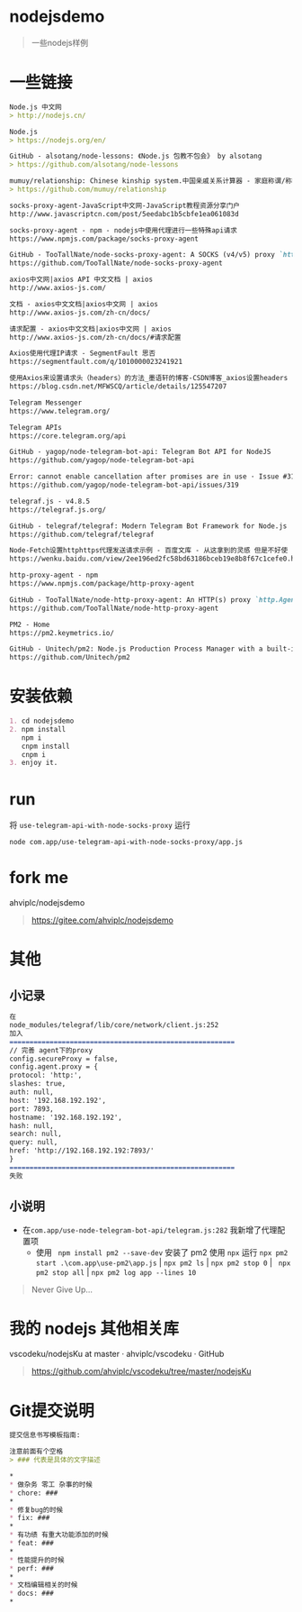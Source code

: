 # nodejsdemo

> 一些nodejs样例

# 一些链接

```markdown
Node.js 中文网  
> http://nodejs.cn/

Node.js  
> https://nodejs.org/en/

GitHub - alsotang/node-lessons: 《Node.js 包教不包会》 by alsotang  
> https://github.com/alsotang/node-lessons

mumuy/relationship: Chinese kinship system.中国亲戚关系计算器 - 家庭称谓/称呼计算/亲戚关系算法  
> https://github.com/mumuy/relationship

socks-proxy-agent-JavaScript中文网-JavaScript教程资源分享门户
http://www.javascriptcn.com/post/5eedabc1b5cbfe1ea061083d

socks-proxy-agent - npm - nodejs中使用代理进行一些特殊api请求
https://www.npmjs.com/package/socks-proxy-agent

GitHub - TooTallNate/node-socks-proxy-agent: A SOCKS (v4/v5) proxy `http.Agent` implementation for HTTP and HTTPS
https://github.com/TooTallNate/node-socks-proxy-agent

axios中文网|axios API 中文文档 | axios
http://www.axios-js.com/

文档 - axios中文文档|axios中文网 | axios
http://www.axios-js.com/zh-cn/docs/

请求配置 - axios中文文档|axios中文网 | axios
http://www.axios-js.com/zh-cn/docs/#请求配置

Axios使用代理IP请求 - SegmentFault 思否
https://segmentfault.com/q/1010000023241921

使用Axios来设置请求头（headers）的方法_墨语轩的博客-CSDN博客_axios设置headers
https://blog.csdn.net/MFWSCQ/article/details/125547207

Telegram Messenger
https://www.telegram.org/

Telegram APIs
https://core.telegram.org/api

GitHub - yagop/node-telegram-bot-api: Telegram Bot API for NodeJS
https://github.com/yagop/node-telegram-bot-api

Error: cannot enable cancellation after promises are in use · Issue #319 · yagop/node-telegram-bot-api · GitHub
https://github.com/yagop/node-telegram-bot-api/issues/319

telegraf.js - v4.8.5
https://telegraf.js.org/

GitHub - telegraf/telegraf: Modern Telegram Bot Framework for Node.js
https://github.com/telegraf/telegraf

Node-Fetch设置httphttps代理发送请求示例 - 百度文库 - 从这拿到的灵感 但是不好使
https://wenku.baidu.com/view/2ee196ed2fc58bd63186bceb19e8b8f67c1cefe0.html

http-proxy-agent - npm
https://www.npmjs.com/package/http-proxy-agent

GitHub - TooTallNate/node-http-proxy-agent: An HTTP(s) proxy `http.Agent` implementation for HTTP endpoints
https://github.com/TooTallNate/node-http-proxy-agent

PM2 - Home
https://pm2.keymetrics.io/

GitHub - Unitech/pm2: Node.js Production Process Manager with a built-in Load Balancer.
https://github.com/Unitech/pm2
```

# 安装依赖
```markdown
1. cd nodejsdemo
2. npm install
   npm i
   cnpm install
   cnpm i
3. enjoy it.
```

# run

将 `use-telegram-api-with-node-socks-proxy` 运行

```shell
node com.app/use-telegram-api-with-node-socks-proxy/app.js
```

# fork me

ahviplc/nodejsdemo  
> https://gitee.com/ahviplc/nodejsdemo

# 其他

## 小记录

```markdown
在
node_modules/telegraf/lib/core/network/client.js:252
加入
========================================================
// 完善 agent下的proxy
config.secureProxy = false,
config.agent.proxy = {
protocol: 'http:',
slashes: true,
auth: null,
host: '192.168.192.192',
port: 7893,
hostname: '192.168.192.192',
hash: null,
search: null,
query: null,
href: 'http://192.168.192.192:7893/'
}
========================================================
失败

```

## 小说明

* 在`com.app/use-node-telegram-bot-api/telegram.js:282` 我新增了代理配置项
  * 使用 ` npm install pm2 --save-dev` 安装了 pm2 使用 `npx` 运行 `npx pm2 start .\com.app\use-pm2\app.js` | `npx pm2 ls` | `npx pm2 stop 0` | ` npx pm2 stop all` |  `npx pm2 log app --lines 10`

> Never Give Up...

# 我的 nodejs 其他相关库 

vscodeku/nodejsKu at master · ahviplc/vscodeku · GitHub   
> https://github.com/ahviplc/vscodeku/tree/master/nodejsKu 

# Git提交说明

```markdown
提交信息书写模板指南:

注意前面有个空格
> ### 代表是具体的文字描述

*
* 做杂务 零工 杂事的时候
* chore: ###
*
* 修复bug的时候
* fix: ###
*
* 有功绩 有重大功能添加的时候
* feat: ###
*
* 性能提升的时候
* perf: ###
*
* 文档编辑相关的时候
* docs: ###
*
```

